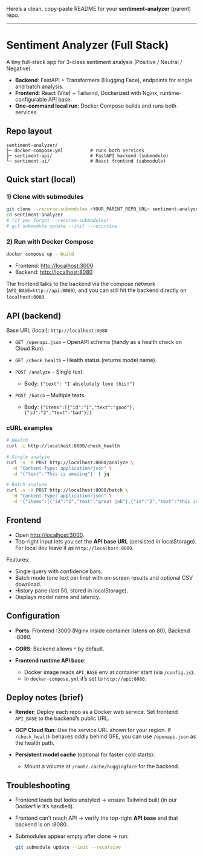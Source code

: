 Here’s a clean, copy-paste README for your **sentiment-analyzer** (parent) repo.

---

# Sentiment Analyzer (Full Stack)

A tiny full-stack app for 3-class sentiment analysis (Positive / Neutral / Negative).

* **Backend**: FastAPI + Transformers (Hugging Face), endpoints for single and batch analysis.
* **Frontend**: React (Vite) + Tailwind, Dockerized with Nginx, runtime-configurable API base.
* **One-command local run**: Docker Compose builds and runs both services.

## Repo layout

```
sentiment-analyzer/
├─ docker-compose.yml          # runs both services
├─ sentiment-api/              # FastAPI backend (submodule)
└─ sentiment-ui/               # React frontend (submodule)
```

## Quick start (local)

### 1) Clone with submodules

```bash
git clone --recurse-submodules <YOUR_PARENT_REPO_URL> sentiment-analyzer
cd sentiment-analyzer
# (if you forgot --recurse-submodules)
# git submodule update --init --recursive
```

### 2) Run with Docker Compose

```bash
docker compose up --build
```

* Frontend: [http://localhost:3000](http://localhost:3000)
* Backend:  [http://localhost:8080](http://localhost:8080)

The frontend talks to the backend via the compose network (`API_BASE=http://api:8080`), and you can still hit the backend directly on `localhost:8080`.

## API (backend)

Base URL (local): `http://localhost:8080`

* `GET /openapi.json` – OpenAPI schema (handy as a health check on Cloud Run).
* `GET /check_health` – Health status (returns model name).
* `POST /analyze` – Single text.

  * Body: `{"text": "I absolutely love this!"}`
* `POST /batch` – Multiple texts.

  * Body: `{"items":[{"id":"1","text":"good"}, {"id":"2","text":"bad"}]}`

### cURL examples

```bash
# Health
curl -i http://localhost:8080/check_health

# Single analyze
curl -s -X POST http://localhost:8080/analyze \
  -H "Content-Type: application/json" \
  -d '{"text":"This is amazing"}' | jq

# Batch analyze
curl -s -X POST http://localhost:8080/batch \
  -H "Content-Type: application/json" \
  -d '{"items":[{"id":"1","text":"great job"},{"id":"2","text":"this is awful"}]}' | jq
```

## Frontend

* Open [http://localhost:3000](http://localhost:3000).
* Top-right input lets you set the **API base URL** (persisted in localStorage).
  For local dev leave it as `http://localhost:8080`.

Features:

* Single query with confidence bars.
* Batch mode (one text per line) with on-screen results and optional CSV download.
* History pane (last 50, stored in localStorage).
* Displays model name and latency.

## Configuration

* **Ports**: Frontend :3000 (Nginx inside container listens on 80), Backend :8080.
* **CORS**: Backend allows `*` by default.
* **Frontend runtime API base**:

  * Docker image reads `API_BASE` env at container start (via `/config.js`).
  * In `docker-compose.yml` it’s set to `http://api:8080`.

## Deploy notes (brief)

* **Render**: Deploy each repo as a Docker web service. Set frontend `API_BASE` to the backend’s public URL.
* **GCP Cloud Run**: Use the service URL shown for your region. If `/check_health` behaves oddly behind GFE, you can use `/openapi.json` as the health path.
* **Persistent model cache** (optional for faster cold starts):

  * Mount a volume at `/root/.cache/huggingface` for the backend.

## Troubleshooting

* Frontend loads but looks unstyled → ensure Tailwind built (in our Dockerfile it’s handled).
* Frontend can’t reach API → verify the top-right **API base** and that backend is on :8080.
* Submodules appear empty after clone → run:

  ```bash
  git submodule update --init --recursive
  ```

